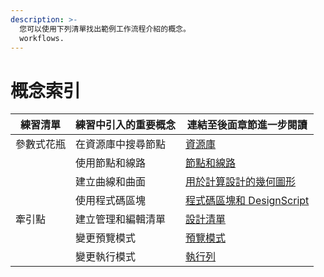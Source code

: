 ```yaml
---
description: >-
  您可以使用下列清單找出範例工作流程介紹的概念。
  workflows.
---
```


# 概念索引

| 練習清單 | 練習中引入的重要概念 | 連結至後面章節進一步閱讀 |
| ---------------- | ------------------------------------ | ---------------------------------------------------------------------------------------------------------- |
| 參數式花瓶 | 在資源庫中搜尋節點 | [資源庫](../3\_user\_interface/2-library.md) |
|                  | 使用節點和線路 | [節點和線路](../4\_nodes\_and\_wires/) |
|                  | 建立曲線和曲面 | [用於計算設計的幾何圖形](../5\_essential\_nodes\_and\_concepts/5-2\_geometry-for-computational-design/) |
|                  | 使用程式碼區塊 | [程式碼區塊和 DesignScript](../8\_coding\_in\_dynamo/8-1\_code-blocks-and-design-script/) |
| 牽引點 | 建立管理和編輯清單 | [設計清單](../5\_essential\_nodes\_and\_concepts/5-4\_designing-with-lists/) |
|                  | 變更預覽模式 | [預覽模式](../3\_user\_interface/1-workspace.md#preview-mode) |
|                  | 變更執行模式 | [執行列](../3\_user\_interface/#execution-bar) |
